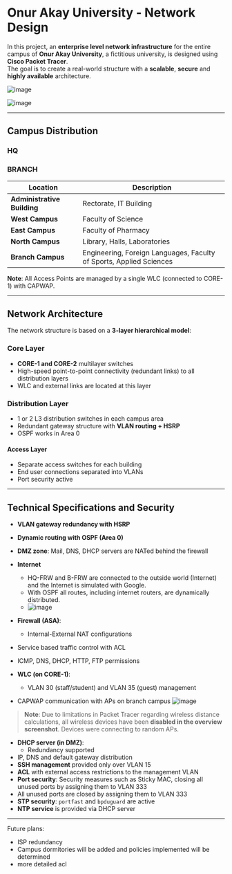 # Onur Akay University - Network Design

In this project, an **enterprise level network infrastructure** for the entire campus of **Onur Akay University**, a fictitious university, is designed using **Cisco Packet Tracer**.  
The goal is to create a real-world structure with a **scalable**, **secure** and **highly available** architecture.

![image](https://github.com/user-attachments/assets/fcd68f23-1e67-4436-9643-a0d11487d9c6)


![image](https://github.com/user-attachments/assets/8f37d45d-aa26-4a8c-9c07-44b050f283c2)





---

## Campus Distribution

### HQ ###

### BRANCH ###

| Location | Description |
|---------------|-----------------------------------|
| **Administrative Building** | Rectorate, IT Building |
| **West Campus** | Faculty of Science | 
| **East Campus** | Faculty of Pharmacy |
| **North Campus** | Library, Halls, Laboratories |
| **Branch Campus** | Engineering, Foreign Languages, Faculty of Sports, Applied Sciences |

**Note**: All Access Points are managed by a single WLC (connected to CORE-1) with CAPWAP.

---

## Network Architecture

The network structure is based on a **3-layer hierarchical model**:

### Core Layer
- **CORE-1 and CORE-2** multilayer switches
- High-speed point-to-point connectivity (redundant links) to all distribution layers
- WLC and external links are located at this layer

### Distribution Layer
- 1 or 2 L3 distribution switches in each campus area
- Redundant gateway structure with **VLAN routing + HSRP**
- OSPF works in Area 0

#### Access Layer
- Separate access switches for each building
- End user connections separated into VLANs
- Port security active

---

## Technical Specifications and Security

- **VLAN gateway redundancy with HSRP**
- **Dynamic routing with OSPF (Area 0)**
- **DMZ zone**: Mail, DNS, DHCP servers are NATed behind the firewall
- **Internet**
  - HQ-FRW and B-FRW are connected to the outside world (Internet) and the Internet is simulated with Google.
  - With OSPF all routes, including internet routers, are dynamically distributed.
  - ![image](https://github.com/user-attachments/assets/7bc0b895-9079-4b2d-8834-b9851cb443d3)

- **Firewall (ASA)**:
  - Internal-External NAT configurations
 - Service based traffic control with ACL
 - ICMP, DNS, DHCP, HTTP, FTP permissions
- **WLC (on CORE-1)**:
  - VLAN 30 (staff/student) and VLAN 35 (guest) management
 - CAPWAP communication with APs on branch campus
 ![image](https://github.com/user-attachments/assets/8b5e98b1-705b-466e-ad1c-382928bd5b2b)
> **Note**: Due to limitations in Packet Tracer regarding wireless distance calculations, all wireless devices have been **disabled in the overview screenshot**. Devices were connecting to random APs.

- **DHCP server (in DMZ)**:
  - Redundancy supported
 - IP, DNS and default gateway distribution
- **SSH management** provided only over VLAN 15
- **ACL** with external access restrictions to the management VLAN
- **Port security**: Security measures such as Sticky MAC, closing all unused ports by assigning them to VLAN 333
 - All unused ports are closed by assigning them to VLAN 333
- **STP security**: `portfast` and `bpduguard` are active
- **NTP service** is provided via DHCP server


---

Future plans:

* ISP redundancy
* Campus dormitories will be added and policies implemented will be determined
* more detailed acl

